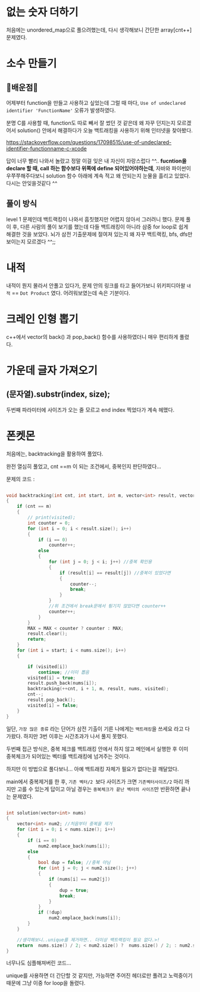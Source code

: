# 없는 숫자 더하기

처음에는 unordered_map으로 풀으려했는데, 다시 생각해보니 간단한 array[cnt++] 문제였다.

# 소수 만들기

## 📝배운점📝

어제부터 function을 만들고 사용하고 싶었는데 그럴 때 마다,
`Use of undeclared identifier 'FunctionName'` 오류가 발생하였다.

분명 C를 사용할 때, function도 따로 빼서 잘 썼던 것 같은데 왜 자꾸 던지는지 모르겠어서 solution() 안에서 해결하다가 오늘 백트래킹을 사용하기 위해 인터넷을 찾아봤다.

https://stackoverflow.com/questions/17098515/use-of-undeclared-identifier-functionname-c-xcode

답이 너무 빨리 나와서 놀랐고 정말 이걸 잊은 내 자신이 자랑스럽다 ^^..
**fucntion을 declare 할 때, call 하는 함수보다 위쪽에 define 되어있어야하는데**, 자바와 파이썬이 우쭈쭈해주다보니 solution 함수 아래에 계속 적고 왜 안되는지 눈물을 흘리고 있었다. 다시는 안잊을것같다 ^^

## 풀이 방식

level 1 문제인데 백트랙킹이 나와서 흠칫했지만 어렵지 않아서 그러려니 했다. 문제 풀이 후, 다른 사람의 풀이 보기를 했는데 다들 백트래킹이 아니라 삼중 for loop로 쉽게 해결한 것을 보았다. 뇌가 삼전 기출문제에 절여져 있는지 왜 자꾸 백트랙킹, bfs, dfs만 보이는지 모르겠다 ^^;;

# 내적

내적이 뭔지 몰라서 안풀고 있다가, 문제 안의 링크를 타고 들어가보니 위키피디아왈 `내적` == `Dot Product` 였다. 어려워보였는데 속은 기분이다.

# 크레인 인형 뽑기

c++에서 vector의 back() 과 pop_back() 함수를 사용하였더니 매우 편리하게 풀렸다.

# 가운데 글자 가져오기

## (문자열).substr(index, size);

두번째 파라미터에 사이즈가 오는 줄 모르고 end index 찍었다가 계속 헤맸다.

# 폰켓몬

처음에는, backtracking을 활용하여 풀었다.

완전 열심히 풀었고, cnt ==m 이 되는 조건에서, 중복인지 판단하였다...

문제의 코드 :

```cpp

void backtracking(int cnt, int start, int m, vector<int> result, vector<int> nums, vector<bool> visited)
{
    if (cnt == m)
    {
        // print(visited);
        int counter = 0;
        for (int i = 0; i < result.size(); i++)
        {
            if (i == 0)
                counter++;
            else
            {
                for (int j = 0; j < i; j++) //중복 확인용
                {
                    if (result[i] == result[j]) //중복이 있었다면
                    {
                        counter--;
                        break;
                    }
                }
                //위 조건에서 break문에서 튕기지 않았다면 counter++
                counter++;
            }
        }
        MAX = MAX < counter ? counter : MAX;
        result.clear();
        return;
    }
    for (int i = start; i < nums.size(); i++)
    {

        if (visited[i])
            continue; //이미 뽑음
        visited[i] = true;
        result.push_back(nums[i]);
        backtracking(++cnt, i + 1, m, result, nums, visited);
        cnt--;
        result.pop_back();
        visited[i] = false;
    }
}

```

일단, `가장 많은 종류` 라는 단어가 삼전 기출이 기른 나에게는 `백트래킹`을 쓰세요 라고 다가왔다. 하지만 3번 이후는 시간초과가 나서 풀지 못했다.

두번째 접근 방식은, 중복 체크를 백트래킹 안에서 하지 않고 메인에서 실행한 후 이미 중복체크가 되어있는 벡터를 백트래킹에 넘겨주는 것이다.

하지만 이 방법으로 풀다보니... 아예 백트래킹 자체가 필요가 없다는걸 깨달았다.

main에서 중복제거를 한 후, `기존 벡터/2 `보다 사이즈가 크면 `기존벡터사이즈/2` 마리 까지만 고를 수 있는게 답이고 아닐 경우는 `중복체크가 끝난 벡터의 사이즈`만 반환하면 끝나는 문제였다.

```cpp

int solution(vector<int> nums)
{
    vector<int> num2; //처음부터 중복을 제거
    for (int i = 0; i < nums.size(); i++)
    {
        if (i == 0)
            num2.emplace_back(nums[i]);
        else
        {
            bool dup = false; //중복 아님
            for (int j = 0; j < num2.size(); j++)
            {
                if (nums[i] == num2[j])
                {
                    dup = true;
                    break;
                }
            }
            if (!dup)
                num2.emplace_back(nums[i]);
        }
    }

    //생각해보니..unique를 제거하면.. 더이상 백트랙킹이 필요 없다.>!
    return  nums.size() / 2; < num2.size() ?  nums.size() / 2; : num2.size();
}

```

너무나도 심플해져버린 코드...

unique를 사용하면 더 간단할 것 같지만, 가능하면 주어진 헤더로만 풀려고 노력중이기 때문에 그냥 이중 for loop을 돌렸다.

